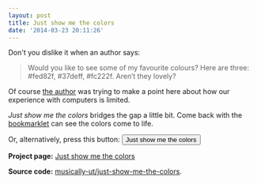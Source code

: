 ```yaml
---
layout: post
title: Just show me the colors
date: '2014-03-23 20:11:26'
---
```


Don't you dislike it when an author says:

> Would you like to see some of my favourite colours? Here are three: #fed82f, #37deff, #fc222f. Aren’t they lovely?

Of course [the author](http://nearthespeedoflight.com/article/2014_03_17_objective_next) was trying to make a point here about how our experience with computers is limited. 

_Just show me the colors_ bridges the gap a little bit. Come back with the [bookmarklet](http://musically-ut.github.io/just-show-me-the-colors/) can see the colors come to life.

Or, alternatively, press this button: <button class="" id="just-show-me-the-colors">Just show me the colors</button>

<script src="http://musically-ut.github.io/just-show-me-the-colors/just-show-me-the-colors.js"></script>
<script>
document.getElementById('just-show-me-the-colors').onclick = function (ev) { justShowMeTheColors(); };
</script>

**Project page:** [Just show me the colors](http://musically-ut.github.io/just-show-me-the-colors/)

**Source code:** [musically-ut/just-show-me-the-colors](https://github.com/musically-ut/just-show-me-the-colors).


